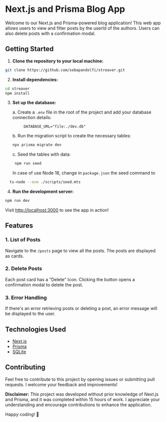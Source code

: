 # Next.js and Prisma Blog App

Welcome to our Next.js and Prisma-powered blog application! This web app allows users to view and filter posts by the userId of the authors. Users can also delete posts with a confirmation modal.

## Getting Started

1. **Clone the repository to your local machine:**

```bash
git clone https://github.com/sebapandolfi/streaver.git
```

2. **Install dependencies:**

```bash
cd streaver
npm install
```

3. **Set up the database:**

   a. Create a `.env` file in the root of the project and add your database connection details:

   ```env
        DATABASE_URL="file:./dev.db"
   ```

   b. Run the migration script to create the necessary tables:

   ```bash
   npx prisma migrate dev
   ```

   c. Seed the tables with data:

   ```bash
    npm run seed
   ```
    In case of use Node 18, change in `package.json` the seed command to
  ```bash
    ts-node --esm ./scripts/seed.mts
   ```

4. **Run the development server:**

```bash
npm run dev
```

Visit [http://localhost:3000](http://localhost:3000) to see the app in action!

## Features

### 1. List of Posts

Navigate to the `/posts` page to view all the posts. The posts are displayed as cards.

### 2. Delete Posts

Each post card has a "Delete" Icon. Clicking the button opens a confirmation modal to delete the post.

### 3. Error Handling

If there's an error retrieving posts or deleting a post, an error message will be displayed to the user.

## Technologies Used

- [Next.js](https://nextjs.org/)
- [Prisma](https://www.prisma.io/)
- [SQLite](https://www.sqlite.org/)

## Contributing

Feel free to contribute to this project by opening issues or submitting pull requests. I welcome your feedback and improvements!

**Disclaimer:** This project was developed without prior knowledge of Next.js and Prisma, and it was completed within 15 hours of work. I appreciate your understanding and encourage contributions to enhance the application.

Happy coding! 🚀


